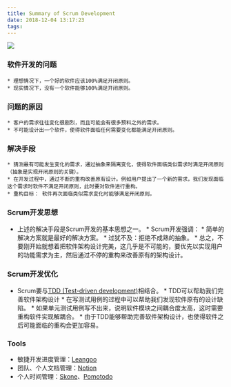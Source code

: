 ```yaml
---
title: Summary of Scrum Development
date: 2018-12-04 13:17:23
tags:
---
```


![](https://songxiaofeng.top/blog/images/scrum.png)

<!-- more -->

### 软件开发的问题
	* 理想情况下，一个好的软件应该100%满足开闭原则。
	* 现实情况下，没有一个软件能够100%满足开闭原则。

	
### 问题的原因
	* 客户的需求往往变化很剧烈，而且可能会有很多预料之外的需求。
	* 不可能设计出一个软件，使得软件面临任何需要变化都能满足开闭原则。
	
	
### 解决手段
	* 猜测最有可能发生变化的需求，通过抽象来隔离变化，使得软件面临类似需求时满足开闭原则（抽象是实现开闭原则的关键）。
	* 在开发过程中，通过不断的重构改善原有设计。例如用户提出了一个新的需求，我们发现面临这个需求时软件不满足开闭原则，此时要对软件进行重构。
	* 重构目标： 软件再次面临类似需求变化时能够满足开闭原则。
	
	
### Scrum开发思想
* 上述的解决手段是Scrum开发的基本思想之一。
		* Scrum开发强调：
			* 简单的解决方案就是最好的解决方案。
			* 过犹不及：拒绝不成熟的抽象。
		* 总之，不要刚开始就想着把软件架构设计完美，这几乎是不可能的，要优先以实现用户的功能需求为主，然后通过不停的重构来改善原有的架构设计。

	
### Scrum开发优化
* Scrum要与[TDD (Test-driven development)](https://en.wikipedia.org/wiki/Test-driven_development)相结合。
		* TDD可以帮助我们完善软件架构设计
			* 在写测试用例的过程中可以帮助我们发现软件原有的设计缺陷。
			* 如果单元测试用例写不出来，说明软件模块之间耦合度太高，这时需要重构软件实现解耦合。
		* 由于TDD能够帮助完善软件架构设计，也使得软件之后可能面临的重构会更加容易。
	
### Tools
* 敏捷开发进度管理：[Leangoo](https://www.leangoo.com)
* 团队、个人文档管理：[Notion](https://www.notion.so)
* 个人时间管理：[Skone](https://time.nowplus.cn)、[Pomotodo](https://www.pomotodo.com)
